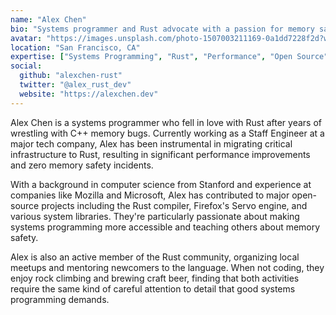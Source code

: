 ```yaml
---
name: "Alex Chen"
bio: "Systems programmer and Rust advocate with a passion for memory safety and performance. Alex has contributed to major open-source projects and believes in building software that's both fast and reliable."
avatar: "https://images.unsplash.com/photo-1507003211169-0a1dd7228f2d?w=400&h=400&fit=crop&crop=face"
location: "San Francisco, CA"
expertise: ["Systems Programming", "Rust", "Performance", "Open Source"]
social:
  github: "alexchen-rust"
  twitter: "@alex_rust_dev"
  website: "https://alexchen.dev"
---
```


Alex Chen is a systems programmer who fell in love with Rust after years of wrestling with C++ memory bugs. Currently working as a Staff Engineer at a major tech company, Alex has been instrumental in migrating critical infrastructure to Rust, resulting in significant performance improvements and zero memory safety incidents.

With a background in computer science from Stanford and experience at companies like Mozilla and Microsoft, Alex has contributed to major open-source projects including the Rust compiler, Firefox's Servo engine, and various system libraries. They're particularly passionate about making systems programming more accessible and teaching others about memory safety.

Alex is also an active member of the Rust community, organizing local meetups and mentoring newcomers to the language. When not coding, they enjoy rock climbing and brewing craft beer, finding that both activities require the same kind of careful attention to detail that good systems programming demands.
